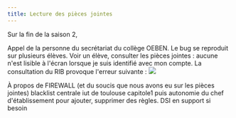 ```yaml
---
title: Lecture des pièces jointes
---
```


Sur la fin de la saison 2,


Appel de la personne du secrétariat du collège OEBEN. Le bug se reproduit sur plusieurs élèves.
Voir un élève, consulter les pièces jointes : aucune n'est lisible à l'écran lorsque je suis identifié avec mon compte. La consultation du RIB provoque l'erreur suivante :
![](/lecture_pieces_jointes.png)



À propos de FIREWALL (et du soucis que nous avons eu sur les pièces jointes)
blacklist centrale iut de toulouse capitole1 puis autonomie du chef d'établissement pour ajouter, supprimer des règles. DSI en support si besoin
